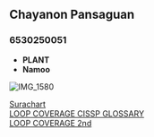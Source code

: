 ## Chayanon Pansaguan  
### 6530250051  

- **PLANT**  
- **Namoo**  

![IMG_1580](images/IMG_1580.jpeg)    

[Surachart](https://srchx.github.io/)  
[LOOP COVERAGE CISSP GLOSSARY](https://plantzaza.github.io/loopcoverage1)  
[LOOP COVERAGE 2nd](https://plantzaza.github.io/loopcoverage2)
